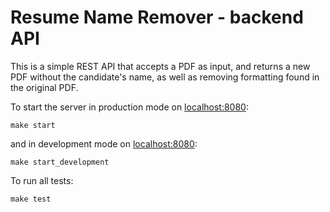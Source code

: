 # Resume Name Remover - backend API
This is a simple REST API that accepts a PDF as input, and returns a new PDF without the candidate's name, as well
as removing formatting found in the original PDF.

To start the server in production mode on [localhost:8080](http://localhost:8080):

```
make start
```

and in development mode on [localhost:8080](http://localhost:8080):

```
make start_development
```

To run all tests:

```
make test
```
